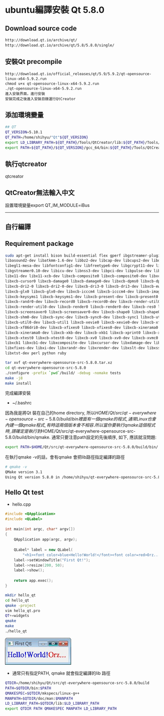 # ubuntu編譯安裝 Qt 5.8.0

## Download source code

```sh
http://download.qt.io/archive/qt/
http://download.qt.io/archive/qt/5.8/5.8.0/single/
```

## 安裝Qt precompile
```sg
http://download.qt.io/official_releases/qt/5.9/5.9.2/qt-opensource-linux-x64-5.9.2.run 
chmod u+x qt-opensource-linux-x64-5.9.2.run 
./qt-opensource-linux-x64-5.9.2.run 
進入安裝界面，進行安裝 
安裝完成之後進入安裝目錄運行QtCreator
```

## 添加環境變量 
```sh
## QT
QT_VERSION=5.10.1
QT_PATH=/home/shihyu/"Qt"${QT_VERSION}
export LD_LIBRARY_PATH=${QT_PATH}/Tools/QtCreator/lib:${QT_PATH}/Tools/QtCreator/lib/qtcreator:${QT_PATH}/Tools/QtCreator/lib/Qt/lib:$LD_LIBRARY_PATH
export PATH=${QT_PATH}/${QT_VERSION}/gcc_64/bin:${QT_PATH}/Tools/QtCreator/bin:$PATH
```

## 執行qtcreator
qtcreator


## QtCreator無法輸入中文

設置環境變量export QT_IM_MODULE=iBus


---

## 自行編譯

## Requirement package

```sh
sudo apt-get install bison build-essential flex gperf ibgstreamer-plugins-base0.10-dev \
libasound2-dev libatkmm-1.6-dev libbz2-dev libcap-dev libcups2-dev libdrm-dev \
libegl1-mesa-dev libfontconfig1-dev libfreetype6-dev libgcrypt11-dev libglu1-mesa-dev \
libgstreamer0.10-dev libicu-dev libnss3-dev libpci-dev libpulse-dev libssl-dev libudev-dev \
libx11-dev libx11-xcb-dev libxcb-composite0 libxcb-composite0-dev libxcb-cursor-dev \
libxcb-cursor0 libxcb-damage0 libxcb-damage0-dev libxcb-dpms0 libxcb-dpms0-dev \
libxcb-dri2-0 libxcb-dri2-0-dev libxcb-dri3-0 libxcb-dri3-dev libxcb-ewmh-dev libxcb-ewmh2 \
libxcb-glx0 libxcb-glx0-dev libxcb-icccm4 libxcb-icccm4-dev libxcb-image0 libxcb-image0-dev \
libxcb-keysyms1 libxcb-keysyms1-dev libxcb-present-dev libxcb-present0 libxcb-randr0 \
libxcb-randr0-dev libxcb-record0 libxcb-record0-dev libxcb-render-util0 \
libxcb-render-util0-dev libxcb-render0 libxcb-render0-dev libxcb-res0 libxcb-res0-dev \
libxcb-screensaver0 libxcb-screensaver0-dev libxcb-shape0 libxcb-shape0-dev libxcb-shm0 \
libxcb-shm0-dev libxcb-sync-dev libxcb-sync0-dev libxcb-sync1 libxcb-util-dev \
libxcb-util0-dev libxcb-util1 libxcb-xevie0 libxcb-xevie0-dev libxcb-xf86dri0 \
libxcb-xf86dri0-dev libxcb-xfixes0 libxcb-xfixes0-dev libxcb-xinerama0 \
libxcb-xinerama0-dev libxcb-xkb-dev libxcb-xkb1 libxcb-xprint0 libxcb-xprint0-dev \
libxcb-xtest0 libxcb-xtest0-dev libxcb-xv0 libxcb-xv0-dev libxcb-xvmc0 libxcb-xvmc0-dev \
libxcb1 libxcb1-dev libxcomposite-dev libxcursor-dev libxdamage-dev libxext-dev \
libxfixes-dev libxi-dev libxrandr-dev libxrender-dev libxslt-dev libxss-dev \
libxtst-dev perl python ruby
```





```sh
tar xvf qt-everywhere-opensource-src-5.8.0.tar.xz
cd qt-everywhere-opensource-src-5.8.0
./configure -prefix `pwd`/build/ -debug -nomake tests
make -j8
make install
```

完成編譯安裝

- ~/.bashrc

因為我是將Qt 裝在自己的home directory, 所以$HOME/Qt/src/qt-everywhere-opensource-src-5.8.0/build/bin 裡面有一個qmake的程式, 通常Linux也會內建一個qmake程式, 有時這兩個版本會不相容. 所以當你要執行qmake這個程式時, 請確定是執行到$HOME/Qt/src/qt-everywhere-opensource-src-5.8.0/build/bin/qmake. 通常只要注意path設定的先後順序, 如下, 應該就沒問題:

```sh
export PATH=$HOME/Qt/src/qt-everywhere-opensource-src-5.8.0/build/bin/:$PATH 
```

在執行qmake -v的話，會有qmake 會把lib路徑指定編譯的路徑

```sh
# qmake -v
QMake version 3.1
Using Qt version 5.8.0 in /home/shihyu/qt-everywhere-opensource-src-5.8.0/build/lib
```


## Hello Qt test

- hello.cpp

```cpp
#include <QApplication>
#include <QLabel>

int main(int argc, char* argv[])
{
    QApplication app(argc, argv);

    QLabel* label = new QLabel(
        "<h1><font color=blue>Hello!World!</font><font color=red>Orz...</font></h1>");
    label->setWindowTitle("First Qt!");
    label->resize(200, 50);
    label->show();

    return app.exec();
}
```

```sh
mkdir hello_qt
cd hello_qt
qmake -project
vim hello_qt.pro
QT+=widgets
qmake
make
./hello_qt
```

![](./images/FirstQt-2.jpg)



- 通常只有指定PATH, qmake 就會指定編譯的lib 路徑 

```sh
QTDIR=/home/shihyu/Qt/src/qt-everywhere-opensource-src-5.8.0/build
PATH=$QTDIR/bin:$PATH
QMAKESPEC=$QTDIR/mkspecs/linux-g++
MANPATH=$QTDIR/doc/man:$MANPATH
LD_LIBRARY_PATH=$QTDIR/lib:$LD_LIBRARY_PATH
export QTDIR PATH QMAKESPEC MANPATH LD_LIBRARY_PATH
```

